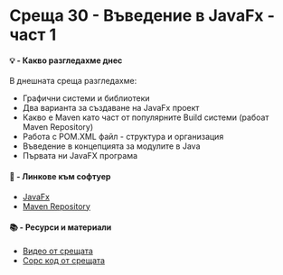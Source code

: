 # Среща 30 - Въведение в JavaFx - част 1
 
#### 💡 - Какво разгледахме днес
В днешната среща разгледахме:
- Графични системи и библиотеки
- Два варианта за създаване на JavaFx проект
- Какво е Maven като част от популярните Build системи (рабоат Maven Repository)
- Работа с POM.XML файл - структура и организация
- Въведение в концепцията за модулите в Java
- Първата ни JavaFX програма

#### 🔗 - Линкове към софтуер
- [JavaFx](https://openjfx.io/)
- [Maven Repository](https://mvnrepository.com/)

 #### 📚 - Ресурси и материали
- [Видео от срещата](https://www.youtube.com/watch?v=PYKwUUEwjPg&list=PLyZOguednhL7C1GkRRIMZ7P5d6UQ0cT8D&index=30)
- [Сорс код от срещата](./source/)
